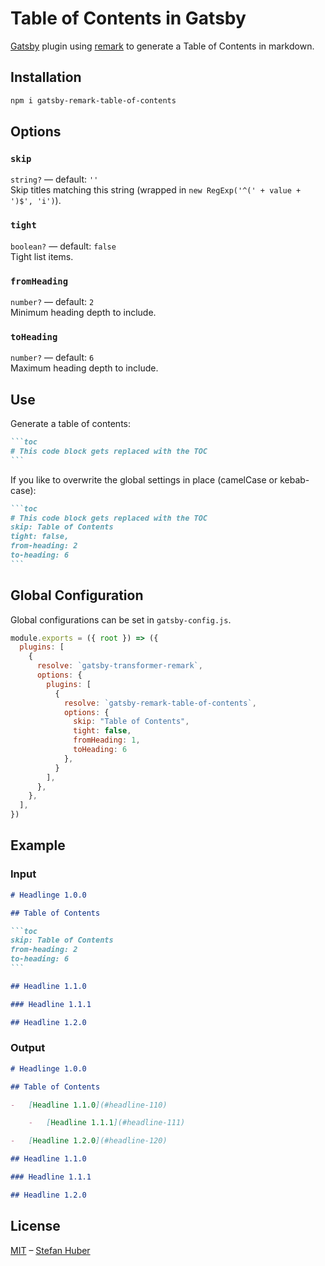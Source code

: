 # Table of Contents in Gatsby
[Gatsby][gatsby] plugin using [remark][remark] to generate a Table of Contents in markdown.


## Installation

```sh
npm i gatsby-remark-table-of-contents
```

## Options
### `skip`

`string?` — default: `''`  
Skip titles matching this string (wrapped in `new RegExp('^(' + value + ')$', 'i')`).

### `tight`

`boolean?` — default: `false`  
Tight list items.


### `fromHeading`

`number?` — default: `2`  
Minimum heading depth to include.


### `toHeading`

`number?` — default: `6`  
Maximum heading depth to include.


## Use
Generate a table of contents:

````md
```toc
# This code block gets replaced with the TOC
```
````

If you like to overwrite the global settings in place (camelCase or kebab-case):

````md
```toc
# This code block gets replaced with the TOC
skip: Table of Contents
tight: false,
from-heading: 2
to-heading: 6
```
````

## Global Configuration
Global configurations can be set in `gatsby-config.js`.

```js
module.exports = ({ root }) => ({
  plugins: [
    {
      resolve: `gatsby-transformer-remark`,
      options: {
        plugins: [
          {
            resolve: `gatsby-remark-table-of-contents`,
            options: {
              skip: "Table of Contents",
              tight: false,
              fromHeading: 1,
              toHeading: 6
            },
          }
        ],
      },
    },
  ],
})
```

## Example

### Input

````md
# Headlinge 1.0.0

## Table of Contents

```toc
skip: Table of Contents
from-heading: 2
to-heading: 6
```

## Headline 1.1.0

### Headline 1.1.1

## Headline 1.2.0
````

### Output

````md
# Headlinge 1.0.0

## Table of Contents

-   [Headline 1.1.0](#headline-110)

    -   [Headline 1.1.1](#headline-111)

-   [Headline 1.2.0](#headline-120)

## Headline 1.1.0

### Headline 1.1.1

## Headline 1.2.0
````

## License

[MIT][license] – [Stefan Huber][author]

<!-- Definitions -->


[gatsby]: https://www.gatsbyjs.org/
[remark]: https://github.com/remarkjs/remark
[downloads]: https://www.npmjs.com/package/gatsby-remark-table-of-contents
[license]: https://opensource.org/licenses/MIT
[author]: http://signalwerk.ch/
